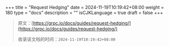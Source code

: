 +++
title = "Request Hedging"
date = 2024-11-19T10:19:42+08:00
weight = 180
type = "docs"
description = ""
isCJKLanguage = true
draft = false
+++

> 原文：[https://grpc.io/docs/guides/request-hedging/](https://grpc.io/docs/guides/request-hedging/)
>
> 收录该文档的时间：`2024-11-19T10:19:42+08:00`
